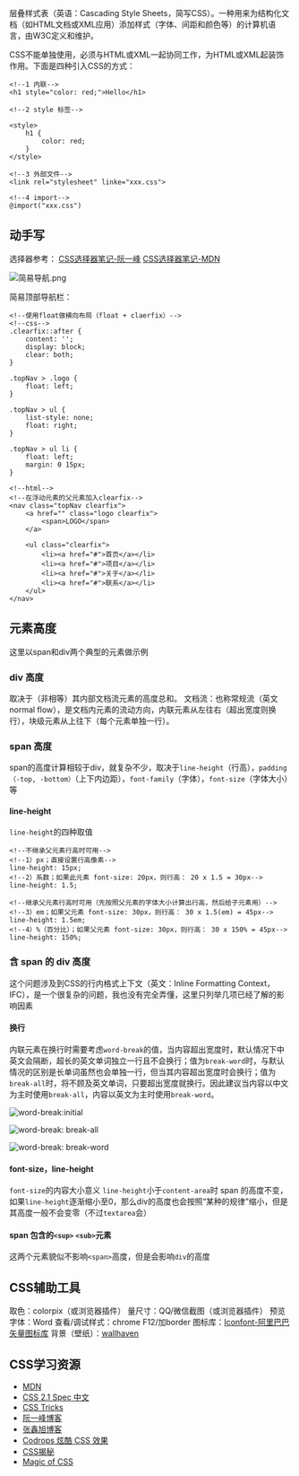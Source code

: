 
层叠样式表（英语：Cascading Style Sheets，简写CSS）。一种用来为结构化文档（如HTML文档或XML应用）添加样式（字体、间距和颜色等）的计算机语言，由W3C定义和维护。

CSS不能单独使用，必须与HTML或XML一起协同工作，为HTML或XML起装饰作用。下面是四种引入CSS的方式：
```
<!--1 内联-->
<h1 style="color: red;">Hello</h1>

<!--2 style 标签-->

<style>
    h1 {
        color: red;
    }
</style>

<!--3 外部文件-->
<link rel="stylesheet" linke="xxx.css">

<!--4 import-->
@import("xxx.css")
```


## 动手写
选择器参考：
[CSS选择器笔记-阮一峰](https://www.ruanyifeng.com/blog/2009/03/css_selectors.html)
[CSS选择器笔记-MDN](https://developer.mozilla.org/zh-CN/docs/Web/CSS/CSS_Selectors)

![简易导航.png](https://upload-images.jianshu.io/upload_images/4430947-7012a047a8fa9c92.png?imageMogr2/auto-orient/strip%7CimageView2/2/w/1240)

简易顶部导航栏：
```
<!--使用float做横向布局（float + claerfix）-->
<!--css-->
.clearfix::after {
    content: '';
    display: block;
    clear: both;
}

.topNav > .logo {
    float: left;
}

.topNav > ul {
    list-style: none;
    float: right;
}

.topNav > ul li {
    float: left;
    margin: 0 15px;
}

<!--html-->
<!--在浮动元素的父元素加入clearfix-->
<nav class="topNav clearfix">
    <a href="" class="logo clearfix">
        <span>LOGO</span>
    </a>

    <ul class="clearfix">
        <li><a href="#">首页</a></li>
        <li><a href="#">项目</a></li>
        <li><a href="#">关于</a></li>
        <li><a href="#">联系</a></li>
    </ul>
</nav>
```


## 元素高度
这里以span和div两个典型的元素做示例

### div 高度
取决于（非相等）其内部文档流元素的高度总和。
文档流：也称常规流（英文 normal flow），是文档内元素的流动方向，内联元素从左往右（超出宽度则换行），块级元素从上往下（每个元素单独一行）。

### span 高度
span的高度计算相较于div，就复杂不少，取决于`line-height`（行高），`padding（-top, -bottom）`（上下内边距），`font-family`（字体），`font-size`（字体大小）等

#### line-height
`line-height`的四种取值
```
<!--不继承父元素行高时可用-->
<!--1）px；直接设置行高像素-->
line-height: 15px;
<!--2）系数；如果此元素 font-size: 20px，则行高： 20 x 1.5 = 30px-->
line-height: 1.5;

<!--继承父元素行高时可用（先按照父元素的字体大小计算出行高，然后给子元素用）-->
<!--3）em；如果父元素 font-size: 30px，则行高： 30 x 1.5(em) = 45px-->
line-height: 1.5em;
<!--4）%（百分比）；如果父元素 font-size: 30px，则行高： 30 x 150% = 45px-->
line-height: 150%;
```

### 含 span 的 div 高度
这个问题涉及到CSS的行内格式上下文（英文：Inline Formatting Context，IFC），是一个很复杂的问题，我也没有完全弄懂，这里只列举几项已经了解的影响因素

#### 换行
内联元素在换行时需要考虑`word-break`的值，当内容超出宽度时，默认情况下中英文会隔断，超长的英文单词独立一行且不会换行；值为`break-word`时，与默认情况的区别是长单词虽然也会单独一行，但当其内容超出宽度时会换行；值为`break-all`时，将不顾及英文单词，只要超出宽度就换行。因此建议当内容以中文为主时使用`break-all`，内容以英文为主时使用`break-word`。

![word-break:initial](https://upload-images.jianshu.io/upload_images/4430947-717a2f6cf1facc2d.png?imageMogr2/auto-orient/strip%7CimageView2/2/w/1240)

![word-break: break-all](https://upload-images.jianshu.io/upload_images/4430947-d12f20c2372b23a1.png?imageMogr2/auto-orient/strip%7CimageView2/2/w/1240)

![word-break: break-word](https://upload-images.jianshu.io/upload_images/4430947-bd3a9d803253842f.png?imageMogr2/auto-orient/strip%7CimageView2/2/w/1240)

#### font-size，line-height
`font-size`的内容大小意义
`line-height`小于`content-area`时 span 的高度不变，如果`line-height`逐渐缩小至0，那么div的高度也会按照“某种的规律”缩小，但是其高度一般不会变零（不过`textarea`会）

#### span 包含的`<sup>` `<sub>`元素
这两个元素貌似不影响`<span>`高度，但是会影响`div`的高度


## CSS辅助工具
取色：colorpix（或浏览器插件）
量尺寸：QQ/微信截图（或浏览器插件）
预览字体：Word
查看/调试样式：chrome F12/加border
图标库：[Iconfont-阿里巴巴矢量图标库](http://iconfont.cn)
背景（壁纸）：[wallhaven](https://alpha.wallhaven.cc/)

## CSS学习资源
- [MDN](https://developer.mozilla.org/zh-CN/docs/Web/CSS)
- [CSS 2.1 Spec 中文](http://www.ayqy.net/doc/css2-1/cover.html)
- [CSS Tricks](https://css-tricks.com/)
- [阮一峰博客](http://www.ruanyifeng.com/blog/developer/)
- [张鑫旭博客](https://www.zhangxinxu.com/wordpress/category/css/)
- [Codrops 炫酷 CSS 效果](https://tympanus.net/codrops/category/playground/)
- [CSS揭秘](https://book.douban.com/subject/26745943/)
- [Magic of CSS](https://adamschwartz.co/magic-of-css/)